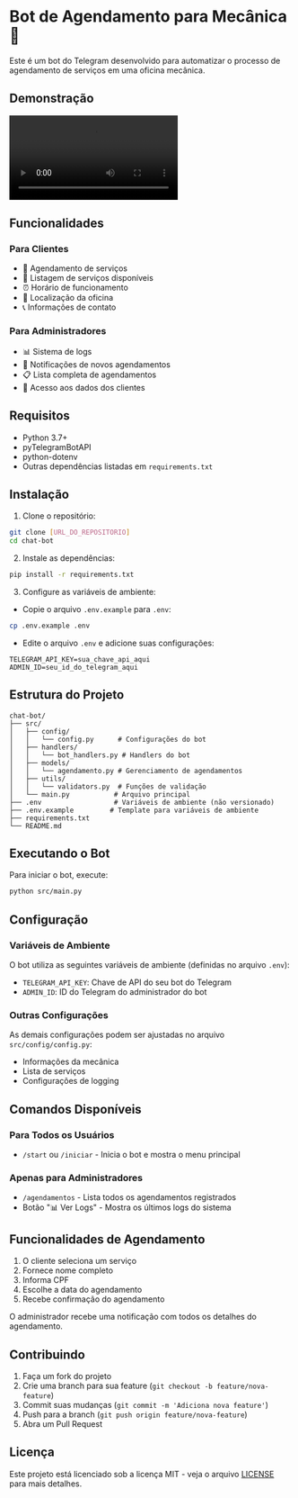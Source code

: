 # Bot de Agendamento para Mecânica 🚗

Este é um bot do Telegram desenvolvido para automatizar o processo de agendamento de serviços em uma oficina mecânica.

## Demonstração

![Demonstração do Bot](video.mp4)

## Funcionalidades

### Para Clientes
- 📅 Agendamento de serviços
- 🔧 Listagem de serviços disponíveis
- ⏰ Horário de funcionamento
- 📍 Localização da oficina
- 📞 Informações de contato

### Para Administradores
- 📊 Sistema de logs
- 🔔 Notificações de novos agendamentos
- 📋 Lista completa de agendamentos
- 👤 Acesso aos dados dos clientes

## Requisitos

- Python 3.7+
- pyTelegramBotAPI
- python-dotenv
- Outras dependências listadas em `requirements.txt`

## Instalação

1. Clone o repositório:
```bash
git clone [URL_DO_REPOSITORIO]
cd chat-bot
```

2. Instale as dependências:
```bash
pip install -r requirements.txt
```

3. Configure as variáveis de ambiente:
- Copie o arquivo `.env.example` para `.env`:
```bash
cp .env.example .env
```
- Edite o arquivo `.env` e adicione suas configurações:
```
TELEGRAM_API_KEY=sua_chave_api_aqui
ADMIN_ID=seu_id_do_telegram_aqui
```

## Estrutura do Projeto

```
chat-bot/
├── src/
│   ├── config/
│   │   └── config.py      # Configurações do bot
│   ├── handlers/
│   │   └── bot_handlers.py # Handlers do bot
│   ├── models/
│   │   └── agendamento.py # Gerenciamento de agendamentos
│   ├── utils/
│   │   └── validators.py  # Funções de validação
│   └── main.py           # Arquivo principal
├── .env                  # Variáveis de ambiente (não versionado)
├── .env.example         # Template para variáveis de ambiente
├── requirements.txt
└── README.md
```

## Executando o Bot

Para iniciar o bot, execute:

```bash
python src/main.py
```

## Configuração

### Variáveis de Ambiente
O bot utiliza as seguintes variáveis de ambiente (definidas no arquivo `.env`):

- `TELEGRAM_API_KEY`: Chave de API do seu bot do Telegram
- `ADMIN_ID`: ID do Telegram do administrador do bot

### Outras Configurações
As demais configurações podem ser ajustadas no arquivo `src/config/config.py`:

- Informações da mecânica
- Lista de serviços
- Configurações de logging

## Comandos Disponíveis

### Para Todos os Usuários
- `/start` ou `/iniciar` - Inicia o bot e mostra o menu principal

### Apenas para Administradores
- `/agendamentos` - Lista todos os agendamentos registrados
- Botão "📊 Ver Logs" - Mostra os últimos logs do sistema

## Funcionalidades de Agendamento

1. O cliente seleciona um serviço
2. Fornece nome completo
3. Informa CPF
4. Escolhe a data do agendamento
5. Recebe confirmação do agendamento

O administrador recebe uma notificação com todos os detalhes do agendamento.

## Contribuindo

1. Faça um fork do projeto
2. Crie uma branch para sua feature (`git checkout -b feature/nova-feature`)
3. Commit suas mudanças (`git commit -m 'Adiciona nova feature'`)
4. Push para a branch (`git push origin feature/nova-feature`)
5. Abra um Pull Request

## Licença

Este projeto está licenciado sob a licença MIT - veja o arquivo [LICENSE](LICENSE) para mais detalhes. 